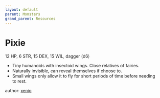 ```yaml
---
layout: default
parent: Monsters
grand_parent: Resources
---
```


# Pixie
12 HP, 6 STR, 15 DEX, 15 WIL, dagger (d6)
- Tiny humanoids with insectoid wings. Close relatives of fairies.
- Naturally invisible, can reveal themselves if choose to.
- Small wings only allow it to fly for short periods of time before needing to rest.

author: [xenio](https://xenioinabottle.blogspot.com)

